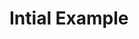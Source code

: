 <p class="halfbreak">
</p>

Intial Example
==============

~~~~ {.autognp include="code/Tutorial.spthy"}
~~~~

